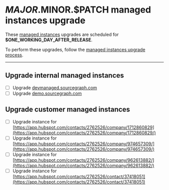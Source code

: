 <!--
DO NOTE COPY THIS ISSUE TEMPLATE MANUALLY. Use `yarn release tracking:issues` in the `sourcegraph/sourcegraph` repository.

Arguments:
- $MAJOR
- $MINOR
- $PATCH
- $RELEASE_DATE
- $ONE_WORKING_DAY_AFTER_RELEASE
-->

# $MAJOR.$MINOR.$PATCH managed instances upgrade

These [managed instances](https://about.sourcegraph.com/handbook/engineering/distribution/managed) upgrades are scheduled for **$ONE_WORKING_DAY_AFTER_RELEASE**.

To perform these upgrades, follow the [managed instances upgrade process](https://about.sourcegraph.com/handbook/engineering/distribution/managed/upgrade_process).

---

## Upgrade internal managed instances

- [ ] Upgrade [devmanaged.sourcegraph.com](https://devmanaged.sourcegraph.com)
- [ ] Upgrade [demo.sourcegraph.com](https://demo.sourcegraph.com)

## Upgrade customer managed instances

<!-- DO NOT MENTION CUSTOMER NAMES on this list - use a Hubspot link instead. -->

- [ ] Upgrade instance for [https://app.hubspot.com/contacts/2762526/company/1712860829](https://app.hubspot.com/contacts/2762526/company/1712860829/)
- [ ] Upgrade instance for [https://app.hubspot.com/contacts/2762526/company/974657309/](https://app.hubspot.com/contacts/2762526/company/974657309/)
- [ ] Upgrade instance for [https://app.hubspot.com/contacts/2762526/company/962613882/](https://app.hubspot.com/contacts/2762526/company/962613882/)
- [ ] Upgrade instance for [https://app.hubspot.com/contacts/2762526/contact/37418051](https://app.hubspot.com/contacts/2762526/contact/37418051)
